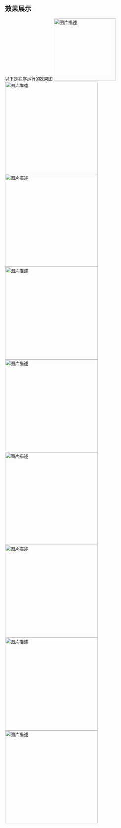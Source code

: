 ## 效果展示
以下是程序运行的效果图
<img src="Snipaste_2025-05-04_19-15-35.png" alt="图片描述" width="200" />
<img src="Snipaste_2025-05-04_19-17-06.png" alt="图片描述" width="300" />
<img src="Snipaste_2025-05-04_19-17-46.png" alt="图片描述" width="300" />
<img src="Snipaste_2025-05-04_19-18-02.png" alt="图片描述" width="300" />
<img src="Snipaste_2025-05-04_19-18-16.png" alt="图片描述" width="300" />
<img src="Snipaste_2025-05-04_19-18-28.png" alt="图片描述" width="300" />
<img src="Snipaste_2025-05-04_19-18-44.png" alt="图片描述" width="300" />
<img src="Snipaste_2025-05-04_19-18-59.png" alt="图片描述" width="300" />
<img src="Snipaste_2025-05-04_19-30-21.png" alt="图片描述" width="300" />

